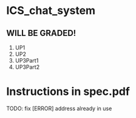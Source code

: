 # ICS_chat_system
<h2> WILL BE GRADED! </h2>
<ol>
<li>UP1</li>
<li>UP2</li>
<li>UP3Part1</li>
<li>UP3Part2</li>
</ol>
<h1> Instructions in spec.pdf </h1>

TODO: fix [ERROR] address already in use
